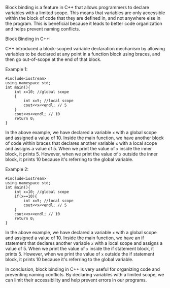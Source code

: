 Block binding is a feature in C++ that allows programmers to declare variables with a limited scope. This means that variables are only accessible within the block of code that they are defined in, and not anywhere else in the program. This is beneficial because it leads to better code organization and helps prevent naming conflicts.

Block Binding in C++:

C++ introduced a block-scoped variable declaration mechanism by allowing variables to be declared at any point in a function block using braces, and then go out-of-scope at the end of that block.

Example 1:

```
#include<iostream>
using namespace std;
int main(){
    int x=10; //global scope
    {
        int x=5; //local scope
        cout<<x<<endl; // 5
    }
    cout<<x<<endl; // 10
    return 0;
}
```

In the above example, we have declared a variable `x` with a global scope and assigned a value of 10. Inside the main function, we have another block of code within braces that declares another variable `x` with a local scope and assigns a value of 5. When we print the value of `x` inside the inner block, it prints 5. However, when we print the value of `x` outside the inner block, it prints 10 because it's referring to the global variable.

Example 2:

```
#include<iostream>
using namespace std;
int main(){
    int x=10; //global scope
    if(x==10){
        int x=5; //local scope
        cout<<x<<endl; // 5
    }
    cout<<x<<endl; // 10
    return 0;
}
```

In the above example, we have declared a variable `x` with a global scope and assigned a value of 10. Inside the main function, we have an if statement that declares another variable `x` with a local scope and assigns a value of 5. When we print the value of `x` inside the if statement block, it prints 5. However, when we print the value of `x` outside the if statement block, it prints 10 because it's referring to the global variable.

In conclusion, block binding in C++ is very useful for organizing code and preventing naming conflicts. By declaring variables with a limited scope, we can limit their accessibility and help prevent errors in our programs.
